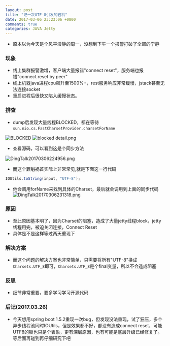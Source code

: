 ```yaml
---
layout: post
title: "记一次UTF-8引发的宕机"
date: 2017-03-06 23:23:06 +0800
comments: true
categories: JAVA Jetty
---
```


+ 原本以为今天是个风平浪静的周一，没想到下午一个报警打破了全部的宁静

### 现象
+ 线上集群报警激增，客户端大量报错"connect reset"，服务端也报错"connect reset by peer"
+ 线上机器java进程cpu飙升至1500%+，rest服务响应非常缓慢，jstack甚至无法连接socket
+ 重启进程后很快又陷入缓慢状态。
<!-- more -->

### 排查
+ dump后发现大量线程BLOCKED，都在等待`sun.nio.cs.FastCharsetProvider.charsetForName`

![BLOCKED](https://zos.alipayobjects.com/rmsportal/oPdVBZYffSSFkHOHJtDt.jpg)
![blocked detail.png](https://zos.alipayobjects.com/rmsportal/gaCyaAFQVqtdVHfWNeFM.png)
+ 查看源码，可以看到这是个同步方法

![DingTalk20170306224956.png](https://zos.alipayobjects.com/rmsportal/YrkKfOrXunvRpTNdivhJ.png)
+ 而这个罪魁祸首实际上非常常见,就是下面这一行代码
```java
IOUtils.toString(input, "UTF-8");
```
+ 他会调用forName来找到具体的Charset，最后就会调用到上面的同步代码
![DingTalk20170306231318.png](https://zos.alipayobjects.com/rmsportal/GGPZllkIiAODhMgAKMqO.png)


### 原因
+ 至此原因基本明了，因为Charset的阻塞，造成了大量jetty线程block，jetty线程用完，被迫关闭连接，Connect Reset
+ 具体是不是这样等过两天重现下

### 解决方案
+ 而这个问题的解决方案也非常简单，只需要将所有"UTF-8"换成`Charsets.UTF_8`即可，`Charsets.UTF_8`是个final变量，所以不会造成阻塞

### 反思
+ 细节非常重要，要多学习学习开源代码

### 后记(2017.03.26) 
+ 今天想用spring boot 1.5.2重现一次bug，但发现没法重现，试了狂压，多个异步线程池同时IOUtils，但是效果都不好，都没有造成connect reset，可能UTF8的锁也只是个表象，更有深层原因，也有可能是底层升级已经修复了。等后面再碰到再仔细研究下吧



